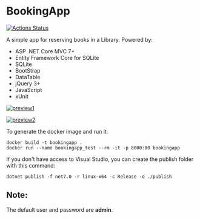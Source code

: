 # BookingApp

[![Actions Status](https://github.com/FANMixco/BookingApp/workflows/.NET%20Core/badge.svg)](https://github.com/FANMixco/BookingApp)

A simple app for reserving books in a Library. Powered by:

- ASP .NET Core MVC 7+
- Entity Framework Core for SQLite
- SQLite
- BootStrap
- DataTable
- jQuery 3+
- JavaScript
- xUnit

[![preview1][1]][1]


[![preview2][2]][2]


  [1]: https://mir-cdn.behance.net/v1/rendition/project_modules/fs/c8bae393836207.5e6f59f3edf60.png
  [2]: https://mir-cdn.behance.net/v1/rendition/project_modules/fs/8731a293836207.5e6f59f3eeb22.png

To generate the docker image and run it:

```
docker build -t bookingapp .
docker run --name bookingapp_test --rm -it -p 8000:80 bookingapp
```

If you don't have access to Visual Studio, you can create the publish folder with this command:

```
dotnet publish -f net7.0 -r linux-x64 -c Release -o ./publish
```

## Note:
The default user and password are **admin**.
